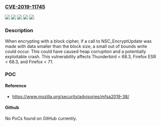 ### [CVE-2019-11745](https://cve.mitre.org/cgi-bin/cvename.cgi?name=CVE-2019-11745)
![](https://img.shields.io/static/v1?label=Product&message=Firefox%20ESR&color=blue)
![](https://img.shields.io/static/v1?label=Product&message=Firefox&color=blue)
![](https://img.shields.io/static/v1?label=Product&message=Thunderbird&color=blue)
![](https://img.shields.io/static/v1?label=Version&message=n%2Fa&color=blue)
![](https://img.shields.io/static/v1?label=Vulnerability&message=Out%20of%20bounds%20write%20in%20NSS%20when%20encrypting%20with%20a%20block%20cipher&color=brighgreen)

### Description

When encrypting with a block cipher, if a call to NSC_EncryptUpdate was made with data smaller than the block size, a small out of bounds write could occur. This could have caused heap corruption and a potentially exploitable crash. This vulnerability affects Thunderbird < 68.3, Firefox ESR < 68.3, and Firefox < 71.

### POC

#### Reference
- https://www.mozilla.org/security/advisories/mfsa2019-38/

#### Github
No PoCs found on GitHub currently.

